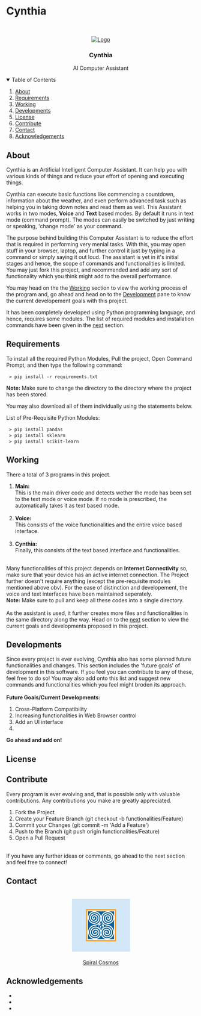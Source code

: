 # Cynthia

<!-- LOGO -->
<br />
<p align="center">
  <a href="https://github.com/Yashvardhang/Cynthia">
    <img src="Icons/Icon.ico" alt="Logo" width="128" height="128">
  </a>

  <h3 align="center">Cynthia</h3>

  <p align="center">
    AI Computer Assistant
  </p>
</p>

<!-- TABLE OF CONTENTS -->
<details open="open">
  <summary>Table of Contents</summary>
  <ol>
    <li><a href="#about">About</a></li>
    <li><a href="#requirements">Requirements</a></li>
    <li><a href="#working">Working</a></li>
    <li><a href="#developments">Developments</a></li>
    <li><a href="#license">License</a></li>
    <li><a href="#contribute">Contribute</a></li>
    <li><a href="#contact">Contact</a></li>
    <li><a href="#acknowledgement">Acknowledgements</a></li>
  </ol>
</details>

<!-- ABOUT -->
## About

Cynthia is an Artificial Intelligent Computer Assistant. It can help you with various kinds of things and reduce your effort of opening and executing things.

Cynthia can execute basic functions like commencing a countdown, information about the weather, and even perform advanced task such as helping you in taking down notes and read them as well. This Assistant works in two modes, <b>Voice</b> and <b>Text</b> based modes. By default it runs in text mode (command prompt). The modes can easily be switched by just writing or speaking, 'change mode' as your command.

The purpose behind building this Computer Assistant is to reduce the effort that is required in performing very menial tasks. With this, you may open stuff in your browser, laptop, and further control it just by typing in a command or simply saying it out loud. The assistant is yet in it's initial stages and hence, the scope of commands and functionalities is limited. You may just fork this project, and recommended and add any sort of functionality which you think might add to the overall performance.

You may head on the the <a href="#working">Working</a> section to view the working process of the program and, go ahead and head on to the <a href="#developments">Development</a> pane to know the current developement goals with this project.

It has been completely developed using Python programming language, and hence, requires some modules. The list of required modules and installation commands have been given in the <a href="#requirements">next</a> section.

<!-- REQUIREMENTS -->
## Requirements

To install all the required Python Modules, Pull the project, Open Command Prompt, and then type the following command:

```
 > pip install -r requirements.txt
```

**Note:** Make sure to change the directory to the directory where the project has been stored. 

You may also download all of them individually using the statements below.

List of Pre-Requisite Python Modules:

```
 > pip install pandas
 > pip install sklearn
 > pip install scikit-learn
```

<!-- WORKING -->
## Working

There a total of 3 programs in this project.
<ol>
  <li><b>Main:</b><br>This is the main driver code and detects wether the mode has been set to the text mode or voice mode. If no mode is prescribed, the automatically   takes it as text based mode.</li><br>
  <li><b>Voice:</b><br>This consists of the voice functionalities and the entire voice based interface.</li><br>
  <li><b>Cynthia:</b><br>Finally, this consists of the text based interface and functionalities.</li><br>
</ol>

Many functionalities of this project depends on **Internet Connectivity** so, make sure that your device has an active internet connection. The Project further doesn't require anything (except the pre-requisite modules mentioned above obv). For the ease of distinction and developement, the voice and text interfaces have been maintained seperately.
<br>
**Note:** Make sure to pull and keep all these codes into a single directory.
<br><br>
As the assistant is used, it further creates more files and functionalities in the same directory along the way. Head on to the <a href="#developements">next</a> section to view the current goals and developments proposed in this project.

<!-- DEVELOPMENTS -->
## Developments
Since every project is ever evolving, Cynthia also has some planned future functionalities and changes. This section includes the 'future goals' of development in this software. If you feel you can contribute to any of these, feel free to do so! You may also add onto this list and suggest new commands and functionalities which you feel might broden its approach.
<br><br>
**Future Goals/Current Developments:**
<ol>
  <li>Cross-Platform Compatibility</li>
  <li>Increasing functionalities in Web Browser control</li>
  <li>Add an UI interface</li>
  <li></li>
</ol>

**Go ahead and add on!**

<!-- LICENSE -->
## License

<!-- contribute -->
## Contribute

Every program is ever evolving and, that is possible only with valuable contributions. Any contributions you make are greatly appreciated. 
<ol>
  <li>Fork the Project</li>
  <li>Create your Feature Branch (git checkout -b functionalities/Feature)</li>
  <li>Commit your Changes (git commit -m 'Add a Feature')</li>
  <li>Push to the Branch (git push origin functionalities/Feature)</li>
  <li>Open a Pull Request</li>
</ol>

<br>If you have any further ideas or comments, go ahead to the next section and feel free to connect! 

<!-- CONTACT -->
## Contact

<p align="center">
  <br>
  <img src="https://github.com/YashvardhanG/YashvardhanG/blob/main/Spiral%20Cosmos.png" alt="Logo" width="155" height="140"><br><br>
  <a href = "https://www.spiralcosmos.com">Spiral Cosmos</a>
</p>

<!-- Acknowledgement -->
## Acknowledgements

<ul>
  <li><a href = "#"></a></li>
  <li><a href = "#"></a></li>
  <li><a href = "#"></a></li>
</ul>


